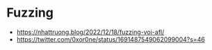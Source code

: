 # Fuzzing

- https://nhattruong.blog/2022/12/18/fuzzing-voi-afl/
- https://twitter.com/0xor0ne/status/1691487549062099004?s=46
